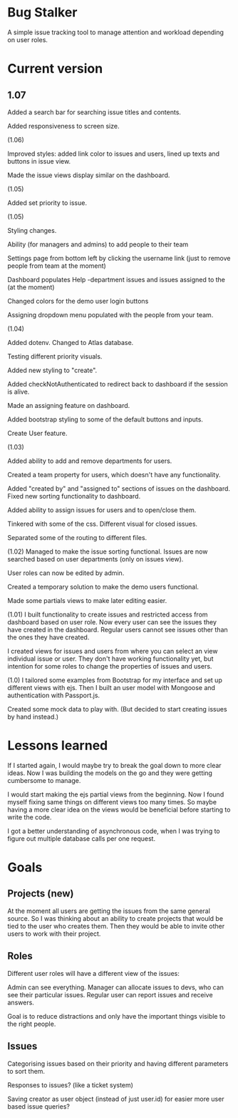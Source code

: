 # Bug Stalker

A simple issue tracking tool to manage attention and workload depending on user roles.

# Current version

## 1.07

Added a search bar for searching issue titles and contents.

Added responsiveness to screen size.

(1.06)

Improved styles: added link color to issues and users, lined up texts and buttons in issue view.

Made the issue views display similar on the dashboard.

(1.05)

Added set priority to issue.

(1.05)

Styling changes.

Ability (for managers and admins) to add people to their team

Settings page from bottom left by clicking the username link (just to remove people from team at the moment)

Dashboard populates Help -department issues and issues assigned to the (at the moment)

Changed colors for the demo user login buttons

Assigning dropdown menu populated with the people from your team.

(1.04)

Added dotenv. Changed to Atlas database.

Testing different priority visuals.

Added new styling to "create".

Added checkNotAuthenticated to redirect back to dashboard if the session is alive.

Made an assigning feature on dashboard.

Added bootstrap styling to some of the default buttons and inputs.

Create User feature.

(1.03)

Added ability to add and remove departments for users.

Created a team property for users, which doesn't have any functionality.

Added "created by" and "assigned to" sections of issues on the dashboard. Fixed new sorting functionality to dashboard.

Added ability to assign issues for users and to open/close them.

Tinkered with some of the css. Different visual for closed issues.

Separated some of the routing to different files.

(1.02)
Managed to make the issue sorting functional. Issues are now searched based on user departments (only on issues view).

User roles can now be edited by admin.

Created a temporary solution to make the demo users functional.

Made some partials views to make later editing easier.

(1.01)
I built functionality to create issues and restricted access from dashboard based on user role. Now every user can see the issues they have created in the dashboard. Regular users cannot see issues other than the ones they have created.

I created views for issues and users from where you can select an view individual issue or user. They don't have working functionality yet, but intention for some roles to change the properties of issues and users.

(1.0) I tailored some examples from Bootstrap for my interface and set up different views with ejs. Then I built an user model with Mongoose and authentication with Passport.js.

Created some mock data to play with. (But decided to start creating issues by hand instead.)

# Lessons learned

If I started again, I would maybe try to break the goal down to more clear ideas. Now I was building the models on the go and they were getting cumbersome to manage.

I would start making the ejs partial views from the beginning. Now I found myself fixing same things on different views too many times. So maybe having a more clear idea on the views would be beneficial before starting to write the code.

I got a better understanding of asynchronous code, when I was trying to figure out multiple database calls per one request.

# Goals

## Projects (new)

At the moment all users are getting the issues from the same general source. So I was thinking about an ability to create projects that would be tied to the user who creates them. Then they would be able to invite other users to work with their project.

## Roles

Different user roles will have a different view of the issues:

Admin can see everything. Manager can allocate issues to devs, who can see their particular issues. Regular user can report issues and receive answers.

Goal is to reduce distractions and only have the important things visible to the right people.

## Issues

Categorising issues based on their priority and having different parameters to sort them.

Responses to issues? (like a ticket system)

Saving creator as user object (instead of just user.id) for easier more user based issue queries?
